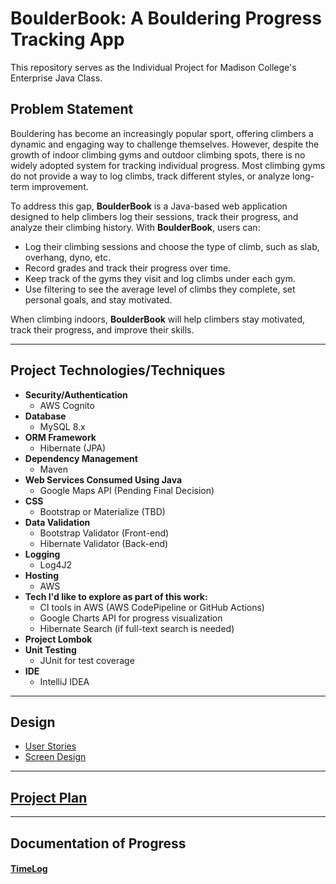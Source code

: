 # BoulderBook: A Bouldering Progress Tracking App

This repository serves as the Individual Project for Madison College's Enterprise Java Class.

## Problem Statement

Bouldering has become an increasingly popular sport, offering climbers a dynamic and engaging way to challenge
themselves. However, despite the growth of indoor climbing gyms and outdoor climbing spots, there is no widely
adopted system for tracking individual progress. Most climbing gyms do not provide a way to log climbs, track
different styles, or analyze long-term improvement.

To address this gap, **BoulderBook** is a Java-based web application designed to help climbers log their sessions,
track their progress, and analyze their climbing history. With **BoulderBook**, users can:

- Log their climbing sessions and choose the type of climb, such as slab, overhang, dyno, etc.
- Record grades and track their progress over time.
- Keep track of the gyms they visit and log climbs under each gym.
- Use filtering to see the average level of climbs they complete, set personal goals, and stay motivated.

When climbing indoors, **BoulderBook** will help climbers stay motivated, track their progress, and improve their skills.

---

## Project Technologies/Techniques

- **Security/Authentication**
  - AWS Cognito
- **Database**
  - MySQL 8.x
- **ORM Framework**
  - Hibernate (JPA)
- **Dependency Management**
  - Maven
- **Web Services Consumed Using Java**
  - Google Maps API (Pending Final Decision)
- **CSS**
  - Bootstrap or Materialize (TBD)
- **Data Validation**
  - Bootstrap Validator (Front-end)
  - Hibernate Validator (Back-end)
- **Logging**
  - Log4J2
- **Hosting**
  - AWS
- **Tech I'd like to explore as part of this work:**
  - CI tools in AWS (AWS CodePipeline or GitHub Actions)
  - Google Charts API for progress visualization
  - Hibernate Search (if full-text search is needed)
- **Project Lombok**
- **Unit Testing**
  - JUnit for test coverage
- **IDE**
  - IntelliJ IDEA

---

## Design

- [User Stories](DesignDocuments/userStories.md)
- [Screen Design](DesignDocuments/Screens.md)

---

## [Project Plan](ProjectPlan.md)

---

## Documentation of Progress

#### [TimeLog](timeLog.md)